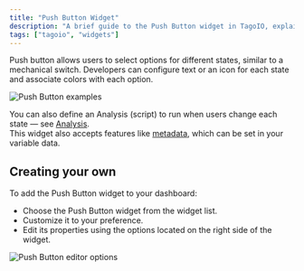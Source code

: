 ```yaml
---
title: "Push Button Widget"
description: "A brief guide to the Push Button widget in TagoIO, explaining its purpose, configurable features (states, icons/text, colors), and how to add and customize it on your dashboard."
tags: ["tagoio", "widgets"]
---
```


Push button allows users to select options for different states, similar to a mechanical switch. Developers can configure text or an icon for each state and associate colors with each option.

![Push Button examples](/docs_imagem/tagoio/push-button-widget-2.png)

You can also define an Analysis (script) to run when users change each state — see [Analysis](link-to-analysis).  
This widget also accepts features like [metadata](link-to-metadata), which can be set in your variable data.

## Creating your own

To add the Push Button widget to your dashboard:
- Choose the Push Button widget from the widget list.
- Customize it to your preference.
- Edit its properties using the options located on the right side of the widget.

![Push Button editor options](/docs_imagem/tagoio/push-button-widget-2.png)